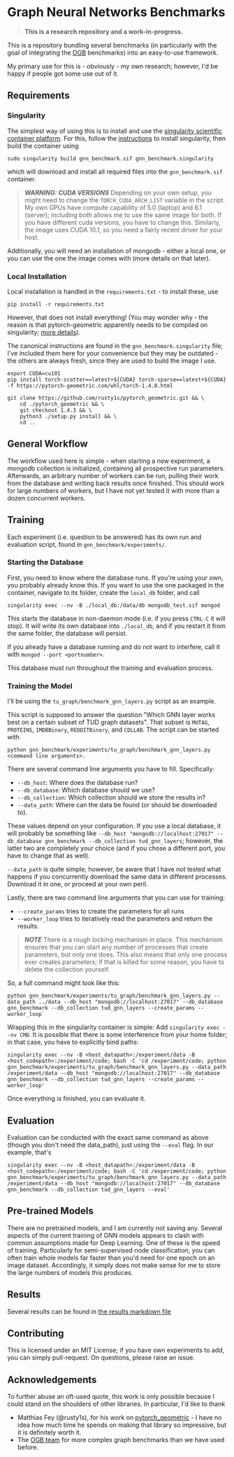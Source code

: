 # Graph Neural Networks Benchmarks

> **This is a research repository and a work-in-progress.**

This is a repository bundling several benchmarks (in particularly with
the goal of integrating the [OGB](https://ogb.stanford.edu/) benchmarks)
into an easy-to-use framework.

My primary use for this is - obviously - my own research; however, I'd
be happy if people got some use out of it.

## Requirements

### Singularity

The simplest way of using this is to install and use the
[singularity scientific container platform](https://sylabs.io/singularity/).
For this, follow the [instructions](https://sylabs.io/guides/3.5/admin-guide/installation.html)
to install singularity, then build the container using

```setup
sudo singularity build gnn_benchmark.sif gnn_benchmark.singularity
```
which will download and install all required files into the
`gnn_benchmark.sif` container.

> **_WARNING: CUDA VERSIONS_** Depending on your own setup, you might
> need to change the `TORCH_CUDA_ARCH_LIST` variable in the script. My
> own GPUs have compute capability of 5.0 (laptop) and 6.1 (server);
> including both allows me to use the same image for both. If you
> have different cuda versions, you have to change this. Similarly,
> the image uses CUDA 10.1, so you need a fairly recent driver for your
> host.

Additionally, you will need an installation of mongodb - either a
local one, or you can use the one the image comes with (more details
on that later).

### Local Installation

Local installation is handled in the `requirements.txt` - to install
these, use

```setup
pip install -r requirements.txt
```
However, that does not install everything! (You may wonder why - the
reason is that pytorch-geometric apparently needs to be compiled on
singularity;
[more details](https://github.com/rusty1s/pytorch_geometric/issues/923)).

The canonical instructions are found in the `gnn_benchmark.singularity`
file; I've included them here for your convenience but they may be
outdated - the others are always fresh, since they are used to build
 the image I use.

```
export CUDA=cu101
pip install torch-scatter==latest+${CUDA} torch-sparse==latest+${CUDA} -f https://pytorch-geometric.com/whl/torch-1.4.0.html

git clone https://github.com/rusty1s/pytorch_geometric.git && \
    cd ./pytorch_geometric && \
    git checkout 1.4.3 && \
    python3 ./setup.py install && \
    cd ..
```

## General Workflow

The workflow used here is simple - when starting a new experiment, a
mongodb collection is initialized, containing all prospective run
parameters. Afterwards, an arbitrary number of workers can be run,
pulling their work from the database and writing back results once
finished. This should work for large numbers of workers, but I have not
yet tested it with more than a dozen concurrent workers.

## Training

Each experiment (i.e. question to be answered) has its own run and
evaluation script, found in `gnn_benchmark/experiments/`.

### Starting the Database
First, you need to know where the database runs. If you're using your
own, you probably already know this. If you want to use the one packaged
in the container, navigate to its folder, create the `local_db` folder,
and call

`singularity exec --nv -B ./local_db:/data/db mongodb_test.sif mongod`

This starts the database in non-daemon mode (i.e. if you press `CTRL-C`
it will stop). It will write its own database into `./local_db`, and if
you restart it from the same folder, the database will persist.

If you already have a database running and do not want to interfere, call
it with `mongod --port <portnumber>`.

This database must run throughout the training and evaluation process.

### Training the Model

I'll be using the `tu_graph/benchmark_gnn_layers.py` script as an example.

This script is supposed to answer the question "Which GNN layer works
best on a certain subset of TUD graph datasets". That subset is `MUTAG`,
`PROTEINS`, `IMDBBinary`, `REDDITBinary`, and `COLLAB`. The script can
be started with

```
python gnn_benchmark/experiments/tu_graph/benchmark_gnn_layers.py <command line arguments>.
```

There are several command line arguments you have to fill. Specifically:
- `--db_host`: Where does the database run?
- `--db_database`: Which database should we use?
- `--db_collection`: Which collection should we store the results in?
- `--data_path`: Where can the data be found (or should be downloaded to).

These values depend on your configuration. If you use a local database,
it will probably be something like
`--db_host "mongodb://localhost:27017" --db_database gnn_benchmark --db_collection tud_gnn_layers`;
however, the latter two are completely your choice (and if you chose a
different port, you have to change that as well).

`--data_path` is quite simple; however, be aware that I have not tested
what happens if you concurrently download the same data in different
processes. Download it in one, or proceed at your own peril.

Lastly, there are two command line arguments that you can use for training:
- `--create_params` tries to create the parameters for all runs
- `--worker_loop` tries to iteratively read the parameters and return the results.

> **_NOTE_** There is a rough locking mechanism in place. This mechanism
> ensures that you can start any number of processes that create parameters,
> but only one does. This also means that only one process ever creates
> parameters; if that is killed for some reason, you have to delete the
> collection yourself.

So, a full command might look like this:

```train
python gnn_benchmark/experiments/tu_graph/benchmark_gnn_layers.py --data_path ../data --db_host "mongodb://localhost:27017" --db_database gnn_benchmark --db_collection tud_gnn_layers --create_params --worker_loop`
```

Wrapping this in the singularity container is simple: Add
`singularity exec --nv CMD`. It is possible that there is some
interference from your home folder; in that case, you have to explicitly
bind paths:

```
singularity exec --nv -B <host_datapath>:/experiment/data -B <host_codepath>:/experiment/code; bash -C 'cd /experiment/code; python gnn_benchmark/experiments/tu_graph/benchmark_gnn_layers.py --data_path /experiment/data --db_host "mongodb://localhost:27017" --db_database gnn_benchmark --db_collection tud_gnn_layers --create_params --worker_loop'
```

Once everything is finished, you can evaluate it.

## Evaluation

Evaluation can be conducted with the exact same command as above (though
you don't need the data_path), just using the `--eval` flag. In our
example, that's

```eval
singularity exec --nv -B <host_datapath>:/experiment/data -B <host_codepath>:/experiment/code; bash -C 'cd /experiment/code; python gnn_benchmark/experiments/tu_graph/benchmark_gnn_layers.py --data_path /experiment/data --db_host "mongodb://localhost:27017" --db_database gnn_benchmark --db_collection tud_gnn_layers --eval'
```

## Pre-trained Models

There are no pretrained models, and I am currently not saving any.
Several aspects of the current training of GNN models appears to clash
with common assumptions made for Deep Learning. One of these is the
speed of training. Particularly for semi-supervised node classification,
you can often train whole models far faster than you'd need for one
epoch on an image dataset. Accordingly, it simply does not make sense
for me to store the large numbers of models this produces.

## Results

Several results can be found in [the results markdown file](./results.md)

## Contributing

This is licensed under an MIT License; if you have own experiments to
add, you can simply pull-request. On questions, please raise an issue.

## Acknowledgements
To further abuse an oft-used quote, this work is only possible because
I could stand on the shoulders of other libraries. In particular, I'd
like to thank

- Matthias Fey (@rusty1s), for his work on
[pytorch_geometric](https://github.com/rusty1s/pytorch_geometric) - I have
no idea how much time he spends on making that library so impressive,
but it is definitely worth it.
- The [OGB team](https://github.com/snap-stanford/ogb) for more complex
graph benchmarks than we have used before.
